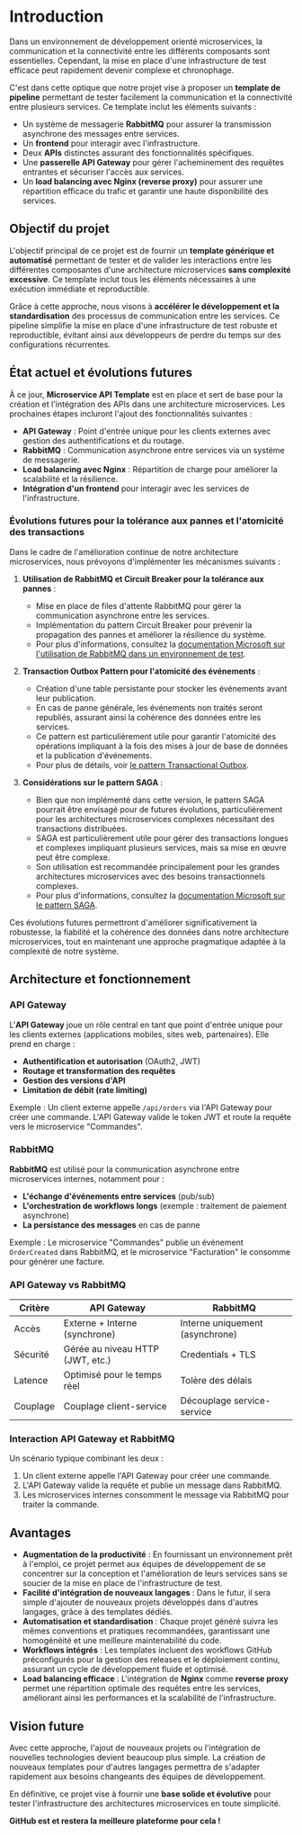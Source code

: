 # Introduction

Dans un environnement de développement orienté microservices, la communication et la connectivité entre les différents composants sont essentielles. Cependant, la mise en place d'une infrastructure de test efficace peut rapidement devenir complexe et chronophage.

C'est dans cette optique que notre projet vise à proposer un **template de pipeline** permettant de tester facilement la communication et la connectivité entre plusieurs services. Ce template inclut les éléments suivants :

- Un système de messagerie **RabbitMQ** pour assurer la transmission asynchrone des messages entre services.
- Un **frontend** pour interagir avec l'infrastructure.
- Deux **APIs** distinctes assurant des fonctionnalités spécifiques.
- Une **passerelle API Gateway** pour gérer l'acheminement des requêtes entrantes et sécuriser l'accès aux services.
- Un **load balancing avec Nginx (reverse proxy)** pour assurer une répartition efficace du trafic et garantir une haute disponibilité des services.

## Objectif du projet

L'objectif principal de ce projet est de fournir un **template générique et automatisé** permettant de tester et de valider les interactions entre les différentes composantes d'une architecture microservices **sans complexité excessive**. Ce template inclut tous les éléments nécessaires à une exécution immédiate et reproductible.

Grâce à cette approche, nous visons à **accélérer le développement et la standardisation** des processus de communication entre les services. Ce pipeline simplifie la mise en place d'une infrastructure de test robuste et reproductible, évitant ainsi aux développeurs de perdre du temps sur des configurations récurrentes.

## État actuel et évolutions futures

À ce jour, **Microservice API Template** est en place et sert de base pour la création et l'intégration des APIs dans une architecture microservices. Les prochaines étapes incluront l'ajout des fonctionnalités suivantes :

- **API Gateway** : Point d'entrée unique pour les clients externes avec gestion des authentifications et du routage.
- **RabbitMQ** : Communication asynchrone entre services via un système de messagerie.
- **Load balancing avec Nginx** : Répartition de charge pour améliorer la scalabilité et la résilience.
- **Intégration d'un frontend** pour interagir avec les services de l'infrastructure.

### Évolutions futures pour la tolérance aux pannes et l'atomicité des transactions

Dans le cadre de l'amélioration continue de notre architecture microservices, nous prévoyons d'implémenter les mécanismes suivants :

1. **Utilisation de RabbitMQ et Circuit Breaker pour la tolérance aux pannes** :
   - Mise en place de files d'attente RabbitMQ pour gérer la communication asynchrone entre les services.
   - Implémentation du pattern Circuit Breaker pour prévenir la propagation des pannes et améliorer la résilience du système.
   - Pour plus d'informations, consultez la [documentation Microsoft sur l'utilisation de RabbitMQ dans un environnement de test](https://learn.microsoft.com/fr-fr/dotnet/architecture/microservices/multi-container-microservice-net-applications/rabbitmq-event-bus-development-test-environment).

2. **Transaction Outbox Pattern pour l'atomicité des événements** :
   - Création d'une table persistante pour stocker les événements avant leur publication.
   - En cas de panne générale, les événements non traités seront republiés, assurant ainsi la cohérence des données entre les services.
   - Ce pattern est particulièrement utile pour garantir l'atomicité des opérations impliquant à la fois des mises à jour de base de données et la publication d'événements.
   - Pour plus de détails, voir [le pattern Transactional Outbox](https://microservices.io/patterns/data/transactional-outbox.html).

3. **Considérations sur le pattern SAGA** :
   - Bien que non implémenté dans cette version, le pattern SAGA pourrait être envisagé pour de futures évolutions, particulièrement pour les architectures microservices complexes nécessitant des transactions distribuées.
   - SAGA est particulièrement utile pour gérer des transactions longues et complexes impliquant plusieurs services, mais sa mise en œuvre peut être complexe.
   - Son utilisation est recommandée principalement pour les grandes architectures microservices avec des besoins transactionnels complexes.
   - Pour plus d'informations, consultez la [documentation Microsoft sur le pattern SAGA](https://learn.microsoft.com/fr-fr/azure/architecture/patterns/saga).

Ces évolutions futures permettront d'améliorer significativement la robustesse, la fiabilité et la cohérence des données dans notre architecture microservices, tout en maintenant une approche pragmatique adaptée à la complexité de notre système.

## Architecture et fonctionnement

### API Gateway

L'**API Gateway** joue un rôle central en tant que point d'entrée unique pour les clients externes (applications mobiles, sites web, partenaires). Elle prend en charge :

- **Authentification et autorisation** (OAuth2, JWT)
- **Routage et transformation des requêtes**
- **Gestion des versions d'API**
- **Limitation de débit (rate limiting)**

Exemple : Un client externe appelle `/api/orders` via l'API Gateway pour créer une commande. L'API Gateway valide le token JWT et route la requête vers le microservice "Commandes".

### RabbitMQ

**RabbitMQ** est utilisé pour la communication asynchrone entre microservices internes, notamment pour :

- **L'échange d'événements entre services** (pub/sub)
- **L'orchestration de workflows longs** (exemple : traitement de paiement asynchrone)
- **La persistance des messages** en cas de panne

Exemple : Le microservice "Commandes" publie un événement `OrderCreated` dans RabbitMQ, et le microservice "Facturation" le consomme pour générer une facture.

### API Gateway vs RabbitMQ

| Critère  | API Gateway                      | RabbitMQ                        |
| -------- | -------------------------------- | ------------------------------- |
| Accès    | Externe + Interne (synchrone)    | Interne uniquement (asynchrone) |
| Sécurité | Gérée au niveau HTTP (JWT, etc.) | Credentials + TLS               |
| Latence  | Optimisé pour le temps réel      | Tolère des délais               |
| Couplage | Couplage client-service          | Découplage service-service      |

### Interaction API Gateway et RabbitMQ

Un scénario typique combinant les deux :

1. Un client externe appelle l'API Gateway pour créer une commande.
2. L'API Gateway valide la requête et publie un message dans RabbitMQ.
3. Les microservices internes consomment le message via RabbitMQ pour traiter la commande.

## Avantages

- **Augmentation de la productivité** : En fournissant un environnement prêt à l'emploi, ce projet permet aux équipes de développement de se concentrer sur la conception et l'amélioration de leurs services sans se soucier de la mise en place de l'infrastructure de test.
- **Facilité d'intégration de nouveaux langages** : Dans le futur, il sera simple d'ajouter de nouveaux projets développés dans d'autres langages, grâce à des templates dédiés.
- **Automatisation et standardisation** : Chaque projet généré suivra les mêmes conventions et pratiques recommandées, garantissant une homogénéité et une meilleure maintenabilité du code.
- **Workflows intégrés** : Les templates incluent des workflows GitHub préconfigurés pour la gestion des releases et le déploiement continu, assurant un cycle de développement fluide et optimisé.
- **Load balancing efficace** : L'intégration de **Nginx** comme **reverse proxy** permet une répartition optimale des requêtes entre les services, améliorant ainsi les performances et la scalabilité de l'infrastructure.

## Vision future

Avec cette approche, l'ajout de nouveaux projets ou l'intégration de nouvelles technologies devient beaucoup plus simple. La création de nouveaux templates pour d'autres langages permettra de s'adapter rapidement aux besoins changeants des équipes de développement.

En définitive, ce projet vise à fournir une **base solide et évolutive** pour tester l'infrastructure des architectures microservices en toute simplicité.

**GitHub est et restera la meilleure plateforme pour cela !**
